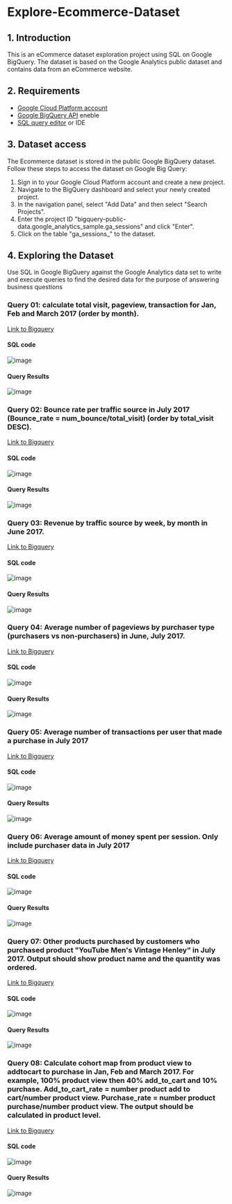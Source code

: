 # Explore-Ecommerce-Dataset
## 1. Introduction
This is an eCommerce dataset exploration project using SQL on Google BigQuery. The dataset is based on the Google Analytics public dataset and contains data from an eCommerce website.

## 2. Requirements
* [Google Cloud Platform account](https://bit.ly/3KfVIBK)
* [Google BigQuery API](https://cloud.google.com/bigquery/docs/reference/rest) eneble
* [SQL query editor](https://cloud.google.com/monitoring/mql/query-editor) or IDE
  
## 3. Dataset access
The Ecommerce dataset is stored in the public Google BigQuery dataset. Follow these steps to access the dataset on Google Big Query:
1. Sign in to your Google Cloud Platform account and create a new project.
2. Navigate to the BigQuery dashboard and select your newly created project.
3. In the navigation panel, select "Add Data" and then select "Search Projects".
4. Enter the project ID "bigquery-public-data.google_analytics_sample.ga_sessions" and click "Enter".
5. Click on the table "ga_sessions_" to the dataset.

## 4. Exploring the Dataset
Use SQL in Google BigQuery against the Google Analytics data set to write and execute queries to find the desired data for the purpose of answering business questions

### Query 01: calculate total visit, pageview, transaction for Jan, Feb and March 2017 (order by month).
[Link to Bigquery](https://console.cloud.google.com/bigquery?sq=580650386557:611d7a6be39d4da3a659047139c4f1e3)
#### SQL code
![image](https://github.com/gathub-lab/Explore-Ecommerce-Dataset/assets/116141004/53463712-181a-4bc8-b80b-dbbca5500c63)
#### Query Results
![image](https://github.com/gathub-lab/Explore-Ecommerce-Dataset/assets/116141004/ef59e4b2-e138-40a4-af2b-73ff987234dc)

### Query 02: Bounce rate per traffic source in July 2017 (Bounce_rate = num_bounce/total_visit) (order by total_visit DESC).
[Link to Bigquery](https://console.cloud.google.com/bigquery?sq=580650386557:9c499f68b4214f6598d0219586a3eb0b)
#### SQL code
![image](https://github.com/gathub-lab/Explore-Ecommerce-Dataset/assets/116141004/22b7e248-3367-41c4-843f-bf1ba6a37316)
#### Query Results
![image](https://github.com/gathub-lab/Explore-Ecommerce-Dataset/assets/116141004/52beb7bc-9183-49b2-bb1f-120214ed6cbe)

### Query 03: Revenue by traffic source by week, by month in June 2017.
[Link to Bigquery](https://console.cloud.google.com/bigquery?sq=580650386557:31cdc86018214f28ab302ae106a3a97a)
#### SQL code
![image](https://github.com/gathub-lab/Explore-Ecommerce-Dataset/assets/116141004/d5ca46a5-763e-4c50-a78d-1f2f58004de1)
#### Query Results
![image](https://github.com/gathub-lab/Explore-Ecommerce-Dataset/assets/116141004/815269f0-1512-42d1-aa66-22553e44894e)

### Query 04: Average number of pageviews by purchaser type (purchasers vs non-purchasers) in June, July 2017.
[Link to Bigquery](https://console.cloud.google.com/bigquery?sq=580650386557:5ae3185342a14b1ca276c2d04284c9c5)
#### SQL code
![image](https://github.com/gathub-lab/Explore-Ecommerce-Dataset/assets/116141004/192c3296-8821-4a98-b7b5-e0102434cbbd)
#### Query Results
![image](https://github.com/gathub-lab/Explore-Ecommerce-Dataset/assets/116141004/cec6c180-63c2-4e3d-b0b0-9a0a8b20c152)

### Query 05: Average number of transactions per user that made a purchase in July 2017
[Link to Bigquery](https://console.cloud.google.com/bigquery?sq=580650386557:14e564635f154e6d8fe8e334a08e6f50)
#### SQL code
![image](https://github.com/gathub-lab/Explore-Ecommerce-Dataset/assets/116141004/60475a8e-271a-4be3-b33d-11eff0cd3c75)
#### Query Results
![image](https://github.com/gathub-lab/Explore-Ecommerce-Dataset/assets/116141004/65d04280-b23e-4c77-9814-d124a2acb10d)

### Query 06: Average amount of money spent per session. Only include purchaser data in July 2017
[Link to Bigquery](https://console.cloud.google.com/bigquery?sq=580650386557:858bbffbe1104c0e8964283bfefd4bb0)
#### SQL code
![image](https://github.com/gathub-lab/Explore-Ecommerce-Dataset/assets/116141004/c6f1e84d-2cf7-4eef-acb6-a89f9e9e99b0)
#### Query Results
![image](https://github.com/gathub-lab/Explore-Ecommerce-Dataset/assets/116141004/5e985c52-d695-4bb6-8d1d-3e20e2b8d837)

### Query 07: Other products purchased by customers who purchased product "YouTube Men's Vintage Henley" in July 2017. Output should show product name and the quantity was ordered.
[Link to Bigquery](https://console.cloud.google.com/bigquery?sq=580650386557:241a2f7dd2364c46a4f26cd3c27f535a)
#### SQL code
![image](https://github.com/gathub-lab/Explore-Ecommerce-Dataset/assets/116141004/e9b8a644-0729-42b5-8b26-89c7e33eb980)
#### Query Results
![image](https://github.com/gathub-lab/Explore-Ecommerce-Dataset/assets/116141004/e510f31c-f301-47ba-aee6-b1738762674f)

### Query 08: Calculate cohort map from product view to addtocart to purchase in Jan, Feb and March 2017. For example, 100% product view then 40% add_to_cart and 10% purchase. Add_to_cart_rate = number product  add to cart/number product view. Purchase_rate = number product purchase/number product view. The output should be calculated in product level.
[Link to Bigquery](https://console.cloud.google.com/bigquery?sq=580650386557:37a0fb1c8afb4a6f9d1f1b150a49017f)
#### SQL code
![image](https://github.com/gathub-lab/Explore-Ecommerce-Dataset/assets/116141004/242657a2-1685-4058-86ed-24c9b4b7d363)
#### Query Results
![image](https://github.com/gathub-lab/Explore-Ecommerce-Dataset/assets/116141004/dfb8a825-9a2f-4dff-892a-79ecd3340e20)

